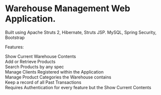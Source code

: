 # Warehouse Management Web Application.

Built using Apache Struts 2, Hibernate, Struts JSP. MySQL, Spring Security, Bootstrap

Features: 

Show Current Warehouse Contents <br/>
Add or Retrieve Products <br/>
Search Products by any spec <br/>
Manage Clients Registered within the Application <br/>
Manage Product Categories the Warehouse contains <br/>
Keep a record of all Past Transactions <br/>
Requires Authentication for every feature but the Show Current Contents
